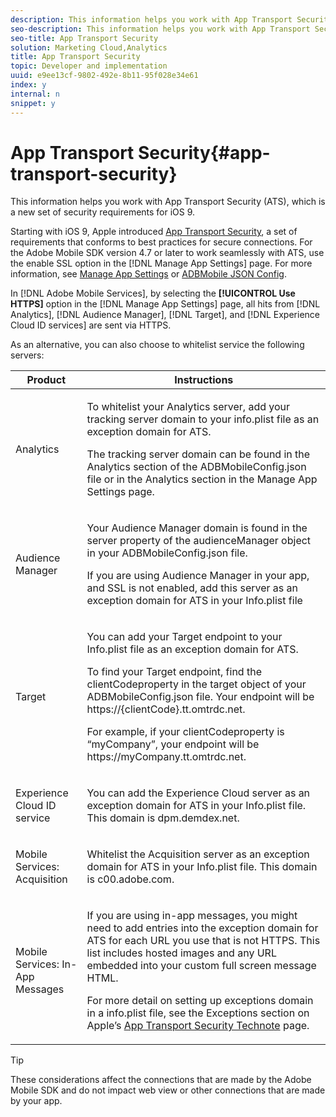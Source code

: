 ```yaml
---
description: This information helps you work with App Transport Security (ATS), which is a new set of security requirements for iOS 9.
seo-description: This information helps you work with App Transport Security (ATS), which is a new set of security requirements for iOS 9.
seo-title: App Transport Security
solution: Marketing Cloud,Analytics
title: App Transport Security
topic: Developer and implementation
uuid: e9ee13cf-9802-492e-8b11-95f028e34e61
index: y
internal: n
snippet: y
---
```


# App Transport Security{#app-transport-security}

This information helps you work with App Transport Security (ATS), which is a new set of security requirements for iOS 9.

Starting with iOS 9, Apple introduced [App Transport Security](https://developer.apple.com/library/prerelease/ios/technotes/App-Transport-Security-Technote/), a set of requirements that conforms to best practices for secure connections. For the Adobe Mobile SDK version 4.7 or later to work seamlessly with ATS, use the enable SSL option in the [!DNL Manage App Settings] page. For more information, see [Manage App Settings](https://marketing.adobe.com/resources/help/en_US/mobile/c_manage_app_settings.html) or [ADBMobile JSON Config](../configuration/json-config/json-config.md#concept_105FBD9EBABE4B21BD7D49687AB2D5BA).

In [!DNL Adobe Mobile Services], by selecting the **[!UICONTROL Use HTTPS]** option in the [!DNL Manage App Settings] page, all hits from [!DNL Analytics], [!DNL Audience Manager], [!DNL Target], and [!DNL Experience Cloud ID services] are sent via HTTPS.

As an alternative, you can also choose to whitelist service the following servers: 

<table id="table_BD4CB2193C5D4971B5E5008964EFD7ED"> 
 <thead> 
  <tr> 
   <th colname="col1" class="entry"> Product </th> 
   <th colname="col2" class="entry"> Instructions </th> 
  </tr>
 </thead>
 <tbody> 
  <tr> 
   <td colname="col1"> Analytics </td> 
   <td colname="col2"> <p>To whitelist your <span class="keyword"> Analytics</span> server, add your tracking server domain to your <span class="filepath"> info.plist</span> file as an exception domain for ATS. </p> <p>The tracking server domain can be found in the <span class="uicontrol"> Analytics</span> section of the <span class="filepath"> ADBMobileConfig.json</span> file or in the <span class="uicontrol"> Analytics</span> section in the <span class="wintitle"> Manage App Settings</span> page. </p> </td> 
  </tr> 
  <tr> 
   <td colname="col1"> Audience Manager </td> 
   <td colname="col2"> <p>Your <span class="keyword"> Audience Manager</span> domain is found in the server property of the <span class="filepath"> audienceManager</span> object in your <span class="filepath"> ADBMobileConfig.json</span> file. </p> <p>If you are using <span class="keyword"> Audience Manager</span> in your app, and SSL is not enabled, add this server as an exception domain for ATS in your <span class="filepath"> Info.plist</span> file </p> </td> 
  </tr> 
  <tr> 
   <td colname="col1"> Target </td> 
   <td colname="col2"> <p>You can add your <span class="keyword"> Target</span> endpoint to your <span class="filepath"> Info.plist</span> file as an exception domain for ATS. </p> <p>To find your <span class="keyword"> Target</span> endpoint, find the <span class="filepath"> clientCodeproperty</span> in the target object of your <span class="filepath"> ADBMobileConfig.json</span> file. Your endpoint will be <span class="filepath"> https://{clientCode}.tt.omtrdc.net</span>. </p> <p>For example, if your <span class="filepath"> clientCodeproperty</span> is “myCompany”, your endpoint will be <span class="filepath"> https://myCompany.tt.omtrdc.net</span>. </p> </td> 
  </tr> 
  <tr> 
   <td colname="col1"> Experience Cloud ID service </td> 
   <td colname="col2"> <p>You can add the <span class="keyword"> Experience Cloud</span> server as an exception domain for ATS in your <span class="filepath"> Info.plist</span> file. This domain is <span class="filepath"> dpm.demdex.net</span>. </p> </td> 
  </tr> 
  <tr> 
   <td colname="col1"> Mobile Services: Acquisition </td> 
   <td colname="col2"> <p>Whitelist the Acquisition server as an exception domain for ATS in your <span class="filepath"> Info.plist </span>file. This domain is <span class="filepath"> c00.adobe.com</span>. </p> </td> 
  </tr> 
  <tr> 
   <td colname="col1"> Mobile Services: In-App Messages </td> 
   <td colname="col2"> <p>If you are using in-app messages, you might need to add entries into the exception domain for ATS for each URL you use that is not HTTPS. This list includes hosted images and any URL embedded into your custom full screen message HTML. </p> <p>For more detail on setting up exceptions domain in a <span class="filepath"> info.plist</span> file, see the Exceptions section on Apple’s <a href="https://developer.apple.com/library/prerelease/ios/technotes/App-Transport-Security-Technote/" format="https" scope="external"> App Transport Security Technote</a> page. </p> </td> 
  </tr> 
 </tbody> 
</table>

>[!TIP]
>
>These considerations affect the connections that are made by the Adobe Mobile SDK and do not impact web view or other connections that are made by your app.

